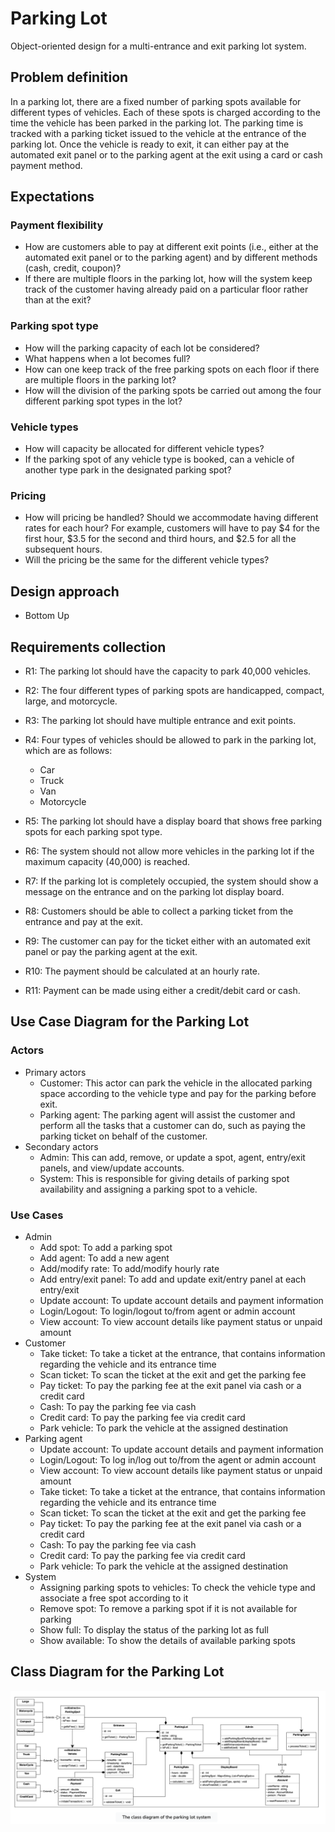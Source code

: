 # Parking Lot
Object-oriented design for a multi-entrance and exit parking lot system.

## Problem definition
In a parking lot, there are a fixed number of parking spots available for different types of vehicles. Each of these spots is charged according to the time the vehicle has been parked in the parking lot. The parking time is tracked with a parking ticket issued to the vehicle at the entrance of the parking lot. Once the vehicle is ready to exit, it can either pay at the automated exit panel or to the parking agent at the exit using a card or cash payment method.

## Expectations

### Payment flexibility
- How are customers able to pay at different exit points (i.e., either at the automated exit panel or to the parking agent) and by different methods (cash, credit, coupon)?
- If there are multiple floors in the parking lot, how will the system keep track of the customer having already paid on a particular floor rather than at the exit?

### Parking spot type
- How will the parking capacity of each lot be considered?
- What happens when a lot becomes full?
- How can one keep track of the free parking spots on each floor if there are multiple floors in the parking lot?
- How will the division of the parking spots be carried out among the four different parking spot types in the lot?

### Vehicle types
- How will capacity be allocated for different vehicle types?
- If the parking spot of any vehicle type is booked, can a vehicle of another type park in the designated parking spot?

### Pricing
- How will pricing be handled? Should we accommodate having different rates for each hour? For example, customers will have to pay $4 for the first hour, $3.5 for the second and third hours, and $2.5 for all the subsequent hours.
- Will the pricing be the same for the different vehicle types?

## Design approach
- Bottom Up 

## Requirements collection
- R1: The parking lot should have the capacity to park 40,000 vehicles.
- R2: The four different types of parking spots are handicapped, compact, large, and motorcycle.
- R3: The parking lot should have multiple entrance and exit points.
- R4: Four types of vehicles should be allowed to park in the parking lot, which are as follows:
    - Car
    - Truck
    - Van
    - Motorcycle

- R5: The parking lot should have a display board that shows free parking spots for each parking spot type.
- R6: The system should not allow more vehicles in the parking lot if the maximum capacity (40,000) is reached.
- R7: If the parking lot is completely occupied, the system should show a message on the entrance and on the parking lot display board.
- R8: Customers should be able to collect a parking ticket from the entrance and pay at the exit.
- R9: The customer can pay for the ticket either with an automated exit panel or pay the parking agent at the exit.
- R10: The payment should be calculated at an hourly rate.
- R11: Payment can be made using either a credit/debit card or cash.

## Use Case Diagram for the Parking Lot

### Actors

- Primary actors 
    - Customer: This actor can park the vehicle in the allocated parking space according to the vehicle type and pay for the parking before exit.
    - Parking agent: The parking agent will assist the customer and perform all the tasks that a customer can do, such as paying the parking ticket on behalf of the customer.
- Secondary actors
    - Admin: This can add, remove, or update a spot, agent, entry/exit panels, and view/update accounts.
    - System: This is responsible for giving details of parking spot availability and assigning a parking spot to a vehicle.

### Use Cases

- Admin
    - Add spot: To add a parking spot
    - Add agent: To add a new agent
    - Add/modify rate: To add/modify hourly rate
    - Add entry/exit panel: To add and update exit/entry panel at each entry/exit
    - Update account: To update account details and payment information
    - Login/Logout: To login/logout to/from agent or admin account
    - View account: To view account details like payment status or unpaid amount
- Customer
    - Take ticket: To take a ticket at the entrance, that contains information regarding the vehicle and its entrance time
    - Scan ticket: To scan the ticket at the exit and get the parking fee
    - Pay ticket: To pay the parking fee at the exit panel via cash or a credit card
    - Cash: To pay the parking fee via cash
    - Credit card: To pay the parking fee via credit card
    - Park vehicle: To park the vehicle at the assigned destination
- Parking agent
    - Update account: To update account details and payment information
    - Login/Logout: To log in/log out to/from the agent or admin account
    - View account: To view account details like payment status or unpaid amount
    - Take ticket: To take a ticket at the entrance, that contains information regarding the vehicle and its entrance time
    - Scan ticket: To scan the ticket at the exit and get the parking fee
    - Pay ticket: To pay the parking fee at the exit panel via cash or a credit card
    - Cash: To pay the parking fee via cash
    - Credit card: To pay the parking fee via credit card
    - Park vehicle: To park the vehicle at the assigned destination
- System
    - Assigning parking spots to vehicles: To check the vehicle type and associate a free spot according to it
    - Remove spot: To remove a parking spot if it is not available for parking
    - Show full: To display the status of the parking lot as full
    - Show available: To show the details of available parking spots



## Class Diagram for the Parking Lot
<img src="../Assets/images/parking-lot-class-diagram.png">
